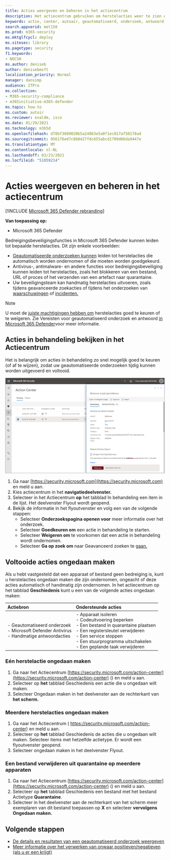 ```yaml
---
title: Acties weergeven en beheren in het actiecentrum
description: Het actiecentrum gebruiken om herstelacties weer te zien en te beheren
keywords: actie, center, autoair, geautomatiseerd, onderzoek, antwoord, herstel
search.appverid: met150
ms.prod: m365-security
ms.mktglfcycl: deploy
ms.sitesec: library
ms.pagetype: security
f1.keywords:
- NOCSH
ms.author: deniseb
author: denisebmsft
localization_priority: Normal
manager: dansimp
audience: ITPro
ms.collection:
- M365-security-compliance
- m365initiative-m365-defender
ms.topic: how-to
ms.custom: autoir
ms.reviewer: evaldm, isco
ms.date: 01/29/2021
ms.technology: m365d
ms.openlocfilehash: d78bf3689020b5a24863e5a0f1ec817af50178ad
ms.sourcegitcommit: 956176ed7c8b8427fdc655abcd1709d86da9447e
ms.translationtype: MT
ms.contentlocale: nl-NL
ms.lasthandoff: 03/23/2021
ms.locfileid: "51059214"
---
```

# <a name="view-and-manage-actions-in-the-action-center"></a>Acties weergeven en beheren in het actiecentrum

[!INCLUDE [Microsoft 365 Defender rebranding](../includes/microsoft-defender.md)]


**Van toepassing op:**
- Microsoft 365 Defender

Bedreigingsbeveiligingsfuncties in Microsoft 365 Defender kunnen leiden tot bepaalde herstelacties. Dit zijn enkele voorbeelden:
- [Geautomatiseerde onderzoeken kunnen](m365d-autoir.md) leiden tot herstelacties die automatisch worden ondernomen of die moeten worden goedgekeurd.
- Antivirus-, antimalware- en andere functies voor bedreigingsbeveiliging kunnen leiden tot herstelacties, zoals het blokkeren van een bestand, URL of proces of het verzenden van een artefact naar quarantaine.
- Uw beveiligingsteam kan handmatig herstelacties uitvoeren, zoals [](advanced-hunting-overview.md) tijdens geavanceerde zoekacties of tijdens het onderzoeken van [waarschuwingen](investigate-alerts.md) of [incidenten.](investigate-incidents.md)

> [!NOTE]
> U moet de [juiste machtigingen hebben om](m365d-action-center.md#required-permissions-for-action-center-tasks) herstelacties goed te keuren of te weigeren. Zie Vereisten voor geautomatiseerd onderzoek en antwoord [in Microsoft 365 Defender](m365d-configure-auto-investigation-response.md#prerequisites-for-automated-investigation-and-response-in-microsoft-365-defender)voor meer informatie.

## <a name="review-pending-actions-in-the-action-center"></a>Acties in behandeling bekijken in het Actiecentrum

Het is belangrijk om acties in behandeling zo snel mogelijk goed te keuren (of af te wijzen), zodat uw geautomatiseerde onderzoeken tijdig kunnen worden uitgevoerd en voltooid. 

![Een actie goedkeuren of weigeren](../../media/air-actioncenter-itemselected.png)

1. Ga naar [https://security.microsoft.com](https://security.microsoft.com) en meld u aan. 
2. Kies actiecentrum in het **navigatiedeelvenster.** 
3. Selecteer in het Actiecentrum **op** het tabblad In behandeling een item in de lijst. Het deelvenster Flyout wordt geopend.
4. Bekijk de informatie in het flyoutvenster en volg een van de volgende stappen:
   - Selecteer **Onderzoekspagina openen voor** meer informatie over het onderzoek.
   - Selecteer **Goedkeuren om** een actie in behandeling te starten.
   - Selecteer **Weigeren om** te voorkomen dat een actie in behandeling wordt ondernomen.
   - Selecteer **Ga op zoek om** naar Geavanceerd zoeken te [gaan.](advanced-hunting-overview.md) 

## <a name="undo-completed-actions"></a>Voltooide acties ongedaan maken

Als u hebt vastgesteld dat een apparaat of bestand geen bedreiging is, kunt u herstelacties ongedaan maken die zijn ondernomen, ongeacht of deze acties automatisch of handmatig zijn ondernomen. In het actiecentrum op het tabblad **Geschiedenis** kunt u een van de volgende acties ongedaan maken:  

| Actiebron | Ondersteunde acties |
|:---|:---|
| - Geautomatiseerd onderzoek <br/>- Microsoft Defender Antivirus <br/>- Handmatige antwoordacties | - Apparaat isoleren <br/>- Codeuitvoering beperken <br/>- Een bestand in quarantaine plaatsen <br/>- Een registersleutel verwijderen <br/>- Een service stoppen <br/>- Een stuurprogramma uitschakelen <br/>- Een geplande taak verwijderen |

### <a name="undo-one-remediation-action"></a>Eén herstelactie ongedaan maken

1. Ga naar het Actiecentrum [https://security.microsoft.com/action-center](https://security.microsoft.com/action-center) () en meld u aan.
2. Selecteer op **het** tabblad Geschiedenis een actie die u ongedaan wilt maken.
3. Selecteer Ongedaan maken in het deelvenster aan de rechterkant van **het scherm.**

### <a name="undo-multiple-remediation-actions"></a>Meerdere herstelacties ongedaan maken

1. Ga naar het Actiecentrum ( https://security.microsoft.com/action-center) en meld u aan.
2. Selecteer op **het** tabblad Geschiedenis de acties die u ongedaan wilt maken. Selecteer items met hetzelfde actietype. Er wordt een flyoutvenster geopend.
3. Selecteer ongedaan maken in het deelvenster Flyout.

### <a name="to-remove-a-file-from-quarantine-across-multiple-devices"></a>Een bestand verwijderen uit quarantaine op meerdere apparaten 

1. Ga naar het Actiecentrum [https://security.microsoft.com/action-center](https://security.microsoft.com/action-center) () en meld u aan.
2. Selecteer op **het** tabblad Geschiedenis een bestand met het bestand Actietype **Quarantaine**.
3. Selecteer in het deelvenster aan de rechterkant van het scherm meer exemplaren van dit bestand toepassen op **X** en selecteer **vervolgens Ongedaan maken.**

## <a name="next-steps"></a>Volgende stappen

- [De details en resultaten van een geautomatiseerd onderzoek weergeven](m365d-autoir-results.md)
- [Meer informatie over het verwerken van onwaar positieven/negatieven (als u er een krijgt)](m365d-autoir-report-false-positives-negatives.md)
